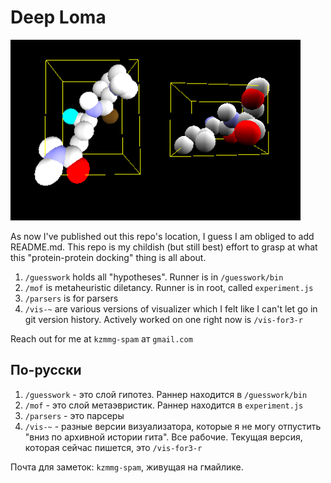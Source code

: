 # Deep Loma

 ![Doobies, deep loma mascot](/doobies.png)

As now I've published out this repo's location, I guess I am obliged to add README.md. This repo is my childish (but still best) effort to grasp at what this "protein-protein docking" thing is all about.

1. `/guesswork` holds all "hypotheses". Runner is in `/guesswork/bin`
2. `/mof` is metaheuristic diletancy. Runner is in root, called `experiment.js`
3. `/parsers` is for parsers
4. `/vis-~` are various versions of visualizer which I felt like I can't let go in git version history. Actively worked on one right now is `/vis-for3-r`

Reach out for me at `kzmmg-spam` ат `gmail.com`

## По-русски

1. `/guesswork` - это слой гипотез. Раннер находится в `/guesswork/bin`
2. `/mof` - это слой метаэвристик. Раннер находится в `experiment.js`
3. `/parsers` - это парсеры
4. `/vis-~` - разные версии визуализатора, которые я не могу отпустить "вниз по архивной истории гита". Все рабочие. Текущая версия, которая сейчас пишется, это `/vis-for3-r`

Почта для заметок: `kzmmg-spam`, живущая на гмайлике.